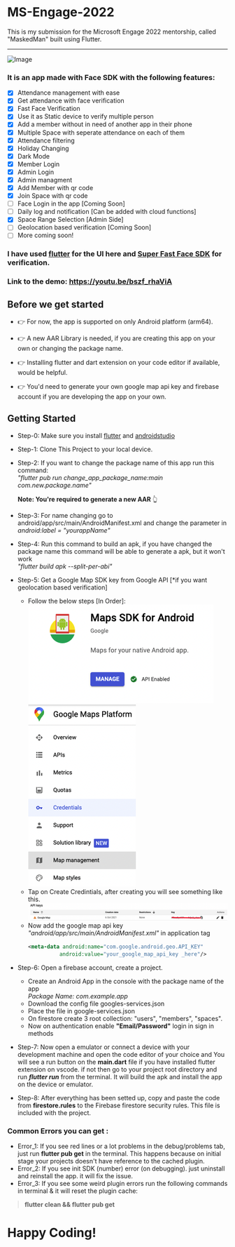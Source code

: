 # MS-Engage-2022
This is my submission for the Microsoft Engage 2022 mentorship, called "MaskedMan" built using Flutter. 
<hr>


![Image](https://i.imgur.com/2TXC638.png)

<h3> It is an app made with Face SDK with the following features: </h3>

- [x] Attendance management with ease
- [x] Get attendance with face verification
- [x] Fast Face Verification
- [x] Use it as Static device to verify multiple person
- [x] Add a member without in need of another app in their phone
- [x] Multiple Space with seperate attendance on each of them
- [x] Attendance filtering
- [x] Holiday Changing
- [x] Dark Mode
- [x] Member Login
- [x] Admin Login
- [x] Admin managment
- [x] Add Member with qr code
- [x] Join Space with qr code
- [ ] Face Login in the app [Coming Soon]
- [ ] Daily log and notification [Can be added with cloud functions]
- [x] Space Range Selection [Admin Side]
- [ ] Geolocation based verification [Coming Soon]
- [ ] More coming soon!

### I have used [flutter] for the UI here and [Super Fast Face SDK] for verification.

<!-- REFERENCES -->
[flutter]:https://docs.flutter.dev/get-started/install
[androidstudio]:https://developer.android.com/studio
[Super Fast Face SDK]: https://faceonlive.com

### Link to the demo: https://youtu.be/bszf_rhaViA

## Before we get started
- 👉  For now, the app is supported on only Android platform (arm64).

- 👉  A new AAR Library is needed, if you are creating this app on your own or changing the package name.

- 👉  Installing flutter and dart extension on your code editor if available, would be helpful.

- 👉  You'd need to generate your own google map api key and firebase account if you are developing the app on your own.


## Getting Started
- Step-0: Make sure you install [flutter] and [androidstudio]

- Step-1: Clone This Project to your local device.
  
- Step-2: If you want to change the package name of this app run this command: 
  <br> *"flutter pub run change_app_package_name:main com.new.package.name"*

  **Note: You're required to generate a new AAR** 👆


- Step-3: For name changing go to android/app/src/main/AndroidManifest.xml and change the parameter in *android:label = "yourappName"*

- Step-4: Run this command to build an apk, if you have changed the package name this command will be able to generate a apk, but it won't work <br> *"flutter build apk --split-per-abi"*

- Step-5: Get a Google Map SDK key from Google API [*if you want geolocation based verification]
   - Follow the below steps [In Order]:<br>
    ![map_doc_1](docs/android_map_sdk.png)
    ![map_doc_2](docs/tap_on_credentials.png)<br>
   - Tap on Create Credintials, after creating you will see something like this.
    ![map_doc_3](docs/map_api_key.png)<br>
   - Now add the google map api key *"android/app/src/main/AndroidManifest.xml"* in application tag
     ``` xml
     <meta-data android:name="com.google.android.geo.API_KEY"
               android:value="your_google_map_api_key _here"/>
      ```
- Step-6: Open a firebase account, create a project.
    - Create an Android App in the console with the package name of the app
    <br> *Package Name: com.example.app*
    - Download the config file googles-services.json
    - Place the file in google-services.json
    - On firestore create 3 root collection: "users", "members", "spaces".
    - Now on authentication enable **"Email/Password"** login in sign in methods
  
- Step-7: Now open a emulator or connect a device with your development machine and open the code editor of your choice and You will see a run button on the **main.dart** file if you have installed flutter extension on vscode. if not then go to your project root directory and run **_flutter run_** from the terminal. It will build the apk and install the app on the device or emulator.

- Step-8: After everything has been setted up, copy and paste the code from **firestore.rules** to the Firebase firestore security rules. This file is included with the project.


### Common Errors you can get :
- Error_1: If you see red lines or a lot problems in the debug/problems tab, just run **flutter pub get** in the terminal. This happens because on initial stage your projects doesn't have reference to the cached plugin.
- Error_2: If you see init SDK (number) error (on debugging). just uninstall and reinstall the app. it will fix the issue.
- Error_3: If you see some weird plugin errors run the following commands in terminal & it will reset the plugin cache:
> **flutter clean && flutter pub get** 

# Happy Coding!

